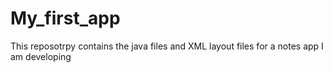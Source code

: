 # My_first_app
This reposotrpy contains the java files and XML layout files for a notes app I am developing
